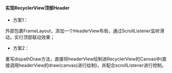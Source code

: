 #### 实现RecyclerView顶部Header

* 方案1：

外部包裹FrameLayout，添加一个HeaderView布局，通过ScrollListener监听滑动，实行顶部联动效果；

* 方案2：

重写dispathDraw方法，直接将headerView绘制进RecyclerView的Canvas中\(直接调用headerView的draw\(canvas\)进行绘制\)，并配合scrollListener进行控制。

